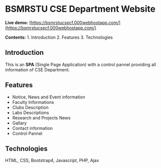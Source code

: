 # BSMRSTU CSE Department Website

 **Live demo:** [https://bsmrstucsecf.000webhostapp.com/](https://bsmrstucsecf.000webhostapp.com/)
 
**Contents:** 1. Introduction  2. Features  3. Technologies
 
 ## Introduction
 This is an **SPA** (Single Page Application) with a control pannel providing all information of CSE Department.


## Features

-  Notice, News and Event information 
-  Faculty Informations
-  Clubs Description
- Labs Descriptions
- Research and Projects News 
- Gallary
- Contact information
- Control Pannel

## Technologies

HTML, CSS, Bootstrap4, Javascript, PHP, Ajax

